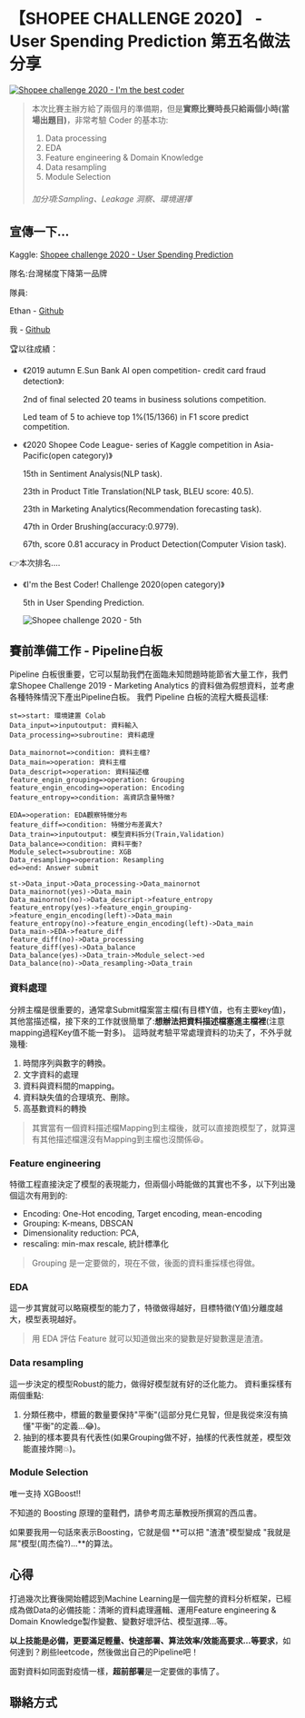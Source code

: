 # 【SHOPEE CHALLENGE 2020】 - User Spending Prediction 第五名做法分享

[![Shopee challenge 2020 - I'm the best coder](https://imgur.dcard.tw/sXkKnDd.jpg "Shopee challenge 2020 - I'm the best coder")](https://imgur.dcard.tw/sXkKnDd.jpg "Shopee challenge 2020 - I'm the best coder")

> 本次比賽主辦方給了兩個月的準備期，但是**實際比賽時長只給兩個小時(當場出題目)**，非常考驗 Coder 的基本功:
> 1. Data processing
> 2. EDA
> 3. Feature engineering & Domain Knowledge
> 4. Data resampling
> 5. Module Selection
> ###### 加分項:Sampling、Leakage 洞察、環境選擇

## 宣傳一下...
Kaggle: [Shopee challenge 2020 - User Spending Prediction](https://www.kaggle.com/c/iamthebestcoderopen2020/overview "Shopee challenge 2020")

隊名:台灣梯度下降第一品牌

隊員:

Ethan - [Github](https://github.com/CubatLin "Github")

我 - [Github](https://github.com/ts01174755 "Github")


:trophy:以往成績：

- 《2019 autumn E.Sun Bank AI open competition- credit card fraud detection》:

  2nd of final selected 20 teams in business solutions competition.
  
  Led team of 5 to achieve top 1%(15/1366) in F1 score predict competition.

- 《2020 Shopee Code League- series of Kaggle competition in Asia-Pacific(open category)》

  15th in Sentiment Analysis(NLP task).
  
  23th in Product Title Translation(NLP task, BLEU score: 40.5).
  
  23th in Marketing Analytics(Recommendation forecasting task).
  
  47th in Order Brushing(accuracy:0.9779).
  
  67th, score 0.81 accuracy in Product Detection(Computer Vision task).

:point_right:本次排名....
- 《I'm the Best Coder! Challenge 2020(open category)》

  5th in User Spending Prediction.

  ![Shopee challenge 2020 - 5th](https://github.com/ts01174755/Competition/blob/main/Shopee%20challenge%202020%20-%20Flow.jpg)

## 賽前準備工作 - Pipeline白板
Pipeline 白板很重要，它可以幫助我們在面臨未知問題時能節省大量工作，我們拿Shopee Challenge 2019 - Marketing Analytics 的資料做為假想資料，並考慮各種特殊情況下產出Pipeline白板。
我們 Pipeline 白板的流程大概長這樣:
```flow
st=>start: 環境建置 Colab
Data_input=>inputoutput: 資料輸入
Data_processing=>subroutine: 資料處理

Data_mainornot=>condition: 資料主檔?
Data_main=>operation: 資料主檔
Data_descript=>operation: 資料描述檔
feature_engin_grouping=>operation: Grouping
feature_engin_encoding=>operation: Encoding
feature_entropy=>condition: 高資訊含量特徵?

EDA=>operation: EDA觀察特徵分布
feature_diff=>condition: 特徵分布差異大?
Data_train=>inputoutput: 模型資料拆分(Train,Validation)
Data_balance=>condition: 資料平衡?
Module_select=>subroutine: XGB
Data_resampling=>operation: Resampling
ed=>end: Answer submit

st->Data_input->Data_processing->Data_mainornot
Data_mainornot(yes)->Data_main
Data_mainornot(no)->Data_descript->feature_entropy
feature_entropy(yes)->feature_engin_grouping->feature_engin_encoding(left)->Data_main
feature_entropy(no)->feature_engin_encoding(left)->Data_main
Data_main->EDA->feature_diff
feature_diff(no)->Data_processing
feature_diff(yes)->Data_balance
Data_balance(yes)->Data_train->Module_select->ed
Data_balance(no)->Data_resampling->Data_train
```

### 資料處理
分辨主檔是很重要的，通常拿Submit檔案當主檔(有目標Y值，也有主要key值)，其他當描述檔，接下來的工作就很簡單了:**想辦法把資料描述檔塞進主檔裡**(注意mapping過程Key值不能一對多)。
這時就考驗平常處理資料的功夫了，不外乎就幾種:
1. 時間序列與數字的轉換。
2. 文字資料的處理
3. 資料與資料間的mapping。
4. 資料缺失值的合理填充、刪除。
5. 高基數資料的轉換

> 其實當有一個資料描述檔Mapping到主檔後，就可以直接跑模型了，就算還有其他描述檔還沒有Mapping到主檔也沒關係:laughing:。

### Feature engineering
特徵工程直接決定了模型的表現能力，但兩個小時能做的其實也不多，以下列出幾個這次有用到的:
- Encoding: One-Hot encoding, Target encoding, mean-encoding
- Grouping: K-means, DBSCAN
- Dimensionality reduction: PCA,
- rescaling: min-max rescale, 統計標準化

> Grouping 是一定要做的，現在不做，後面的資料重採樣也得做。

### EDA
這一步其實就可以略窺模型的能力了，特徵做得越好，目標特徵(Y值)分離度越大，模型表現越好。

> 用 EDA 評估 Feature 就可以知道做出來的變數是好變數還是渣渣。

### Data resampling
這一步決定的模型Robust的能力，做得好模型就有好的泛化能力。
資料重採樣有兩個重點:
1. 分類任務中，標籤的數量要保持"平衡"(這部分見仁見智，但是我從來沒有搞懂"平衡"的定義...:joy:)。
2. 抽到的樣本要具有代表性(如果Grouping做不好，抽樣的代表性就差，模型效能直接炸開:boom:)。

### Module Selection
唯一支持 XGBoost!!

不知道的 Boosting 原理的童鞋們，請參考周志華教授所撰寫的西瓜書。

如果要我用一句話來表示Boosting，它就是個 **可以把 "渣渣"模型變成 "我就是屌"模型(周杰倫?)...**的算法。

## 心得
打過幾次比賽後開始體認到Machine Learning是一個完整的資料分析框架，已經成為做Data的必備技能：清晰的資料處理邏輯、運用Feature engineering & Domain Knowledge製作變數、變數好壞評估、模型選擇...等。

**以上技能是必備，更要滿足輕量、快速部署、算法效率/效能高要求...等要求**，如何達到？刷些leetcode，然後做出自己的Pipeline吧！

面對資料如同面對疫情一樣，**超前部署**是一定要做的事情了。

## 聯絡方式

